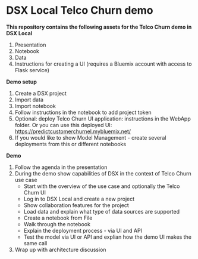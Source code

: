 # DSX Local Telco Churn demo

**This repository contains the following assets for the Telco Churn demo in DSX Local**
1. Presentation
2. Notebook
3. Data
4. Instructions for creating a UI (requires a Bluemix account with access to Flask service)

**Demo setup**
1. Create a DSX project
2. Import data
3. Import notebook
4. Follow instructions in the notebook to add project token
5. Optional: deploy Telco Churn UI application: instructions in the WebApp folder. Or you can use this deployed UI: https://predictcustomerchurnel.mybluemix.net/
6. If you would like to show Model Management - create several deployments from this or different notebooks

**Demo**
1. Follow the agenda in the presentation
2. During the demo show capabilities of DSX in the context of Telco Churn use case
   * Start with the overview of the use case and optionally the Telco Churn UI
   * Log in to DSX Local and create a new project
   * Show collaboration features for the project
   * Load data and explain what type of data sources are supported
   * Create a notebook from File
   * Walk through the notebook
   * Explain the deployment process - via UI and API
   * Test the model via UI or API and explian how the demo UI makes the same call
3. Wrap up with architecture discussion 
 
